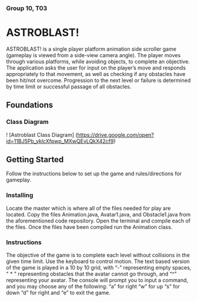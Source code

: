 ### Group 10, T03
# ASTROBLAST!
ASTROBLAST! is a single player platform animation side scroller game (gameplay is viewed from a side-view camera angle). The player moves through various platforms, while avoiding objects, to complete an objective. The application asks the user for input on the player’s move and responds appropriately to that movement, as well as checking if any obstacles have been hit/not overcome. Progression to the next level or failure is determined by time limit or successful passage of all obstacles.

## Foundations
### Class Diagram 
! [Astroblast Class Diagram] (https://drive.google.com/open?id=11BJ5Pb_yklcXfpwp_MXwQEvLQkX42cf9)

## Getting Started
Follow the instructions below to set up the game and rules/directions for gameplay.

### Installing
Locate the master which is where all of the files needed for play are located. Copy the files Animation.java, Avatar1.java, and Obstacle1.java from the aforementioned code repository. Open the terminal and compile each of the files. Once the files have been compiled run the Animation class.

### Instructions
The objective of the game is to complete each level without collisions in the given time limit. Use the keyboard to control motion. The text based version of the game is played in a 10 by 10 grid, with “-” representing empty spaces, " * " representing obstacles that the avatar cannot go through, and “^” representing your avatar. The console will prompt you to input a command, and you may choose any of the following: “a” for right “w” for up “s” for down “d” for right and “e” to exit the game.
